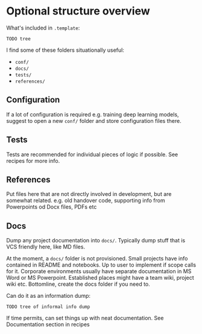 # Optional structure overview

What's included in `.template`:

```
TODO tree
```

I find some of these folders situationally useful:

+ `conf/`
+ `docs/`
+ `tests/`
+ `references/`

## Configuration

If a lot of configuration is required e.g. training deep learning models, suggest to open a new `conf/` folder and store configuration files there.

## Tests

Tests are recommended for individual pieces of logic if possible. See recipes for more info.

## References

Put files here that are not directly involved in development, but are somewhat related. e.g. old handover code, supporting info from Powerpoints od Docx files, PDFs etc

## Docs

Dump any project documentation into `docs/`. Typically dump stuff that is VCS friendly here, like MD files. 

At the moment, a `docs/` folder is not provisioned. Small projects have info contained in README and notebooks. Up to user to implement if scope calls for it. Corporate environments usually have separate documentation in MS Word or MS Powerpoint. Established places might have a team wiki, project wiki etc. Bottomline, create the docs folder if you need to. 

Can do it as an information dump:

```
TODO tree of informal info dump
```

If time permits, can set things up with neat documentation. See Documentation section in recipes

